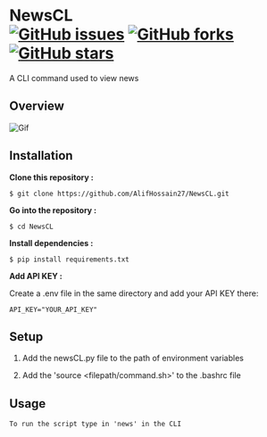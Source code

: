 # NewsCL <br><a href="https://github.com/AlifHossain27/NewsCL/issues"><img alt="GitHub issues" src="https://img.shields.io/github/issues/AlifHossain27/NewsCL"></a> <a href="https://github.com/AlifHossain27/NewsCL/network"><img alt="GitHub forks" src="https://img.shields.io/github/forks/AlifHossain27/NewsCL"></a> <a href="https://github.com/AlifHossain27/NewsCL/stargazers"><img alt="GitHub stars" src="https://img.shields.io/github/stars/AlifHossain27/NewsCL"></a>

A CLI command used to view news

## **Overview**
![Gif](https://user-images.githubusercontent.com/95392853/146203824-4397e296-a277-4744-9cfe-691be112026e.gif)


## **Installation**

<p> <b>Clone this repository :</b></p>
 
```
$ git clone https://github.com/AlifHossain27/NewsCL.git
```

<p> <b>Go into the repository :</b></p>
  
```
$ cd NewsCL
```

<p> <b>Install dependencies :</b> </p>
  
```
$ pip install requirements.txt
```
  
<p> <b>Add API KEY :</b> </p>

<p>Create a .env file in the same directory and add your API KEY there: </p>

```
API_KEY="YOUR_API_KEY"
```


## **Setup**


1. Add the newsCL.py file to the path of environment variables 

2. Add the 'source <filepath/command.sh>' to the .bashrc file 


## **Usage**
```
To run the script type in 'news' in the CLI
```


